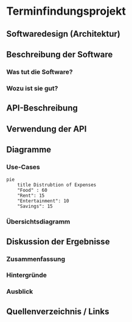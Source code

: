 # Terminfindungsprojekt
 
## Softwaredesign (Architektur)


## Beschreibung der Software

### Was tut die Software?

### Wozu ist sie gut?

## API-Beschreibung

## Verwendung der API

## Diagramme

### Use-Cases

```mermaid
pie
    title Distrubtion of Expenses
    "Food" : 60
    "Rent": 15
    "Entertainment": 10
    "Savings": 15
```

### Übersichtsdiagramm

## Diskussion der Ergebnisse

### Zusammenfassung

### Hintergründe

### Ausblick

## Quellenverzeichnis / Links